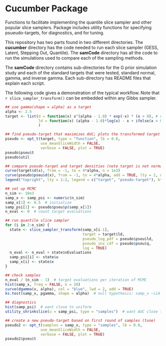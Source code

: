 # Cucumber Package

Functions to facilitate implementing the quantile slice sampler and other popular slice samplers. Package includes utility functions for specifying psueudo-targets, for diagnostics, and for tuning.

This repository has two parts found in two different directories. The **cucumber** directory has the code needed to run each slice sampler (GESS, Latent, Stepping Out, Quantile). The **samCode** directory has all the code to run the simulations used to compare each of the sampling methods.

The **samCode** directory contains sub-directories for the G prior simulation study and each of the standard targets that were tested, standard normal, gamma, and inverse gamma. Each sub-directory has README files that explain each script.

The following code gives a demonstration of the typical workflow. Note that `r slice_sampler_transform()` can be embedded within any Gibbs sampler.

``` r
## use gamma(shape = alpha) as a target
alpha <- 2.5
target <- list(d = function(x) x^(alpha - 1.0) * exp(-x) * (x > 0), # unnormalized density
               ld = function(x) (alpha - 1.0)*log(x) - x + ifelse(x > 0.0, 0.0, -Inf) # log unnormalized density
               )

## find pseudo-target that maximizes AUC; plots the transformed target
pseudo <- opt_t(target, type = "function", lb = 0.0, 
                use_meanSliceWidth = FALSE,
                verbose = FALSE, plot = TRUE)
pseudo$pseu$t
pseudo$util

## compare pseudo-target and target densities (note target is not normalized)
curve(target$d(x), from = -1, to = 4*alpha, n = 1e3)
curve(pseudo$pseu$d(x), from = -1, to = 4*alpha, add = TRUE, lty = 2, n = 1e3)
legend("topright", lty = 1:2, legend = c("target", "pseudo-target"), bty = "n")

## set up MCMC
n_sim <- 10e3
samp_x <- samp_psi <- numeric(n_sim)
samp_x[1] <- 0.5  # initialize
samp_psi[1] <- pseudo$pseu$p(samp_x[1])
n_eval <- 0  # count target evaluations

## run quantile slice sampler
for (i in 2:n_sim) {
  state <- slice_sampler_transform(samp_x[i-1], 
                                   target = target$ld, 
                                   pseudo_log_pdf = pseudo$pseu$ld, 
                                   pseudo_inv_cdf = pseudo$pseu$q,
                                   log = TRUE)
  n_eval <- n_eval + state$nEvaluations
  samp_psi[i] <- state$u
  samp_x[i] <- state$x
}

## check samples
n_eval / (n_sim - 1)  # target evaluations per iteration of MCMC
hist(samp_x, freq = FALSE, n = 20)
curve(dgamma(x, alpha), col = "blue", lwd = 2, add = TRUE)
ks.test(samp_x, pgamma, shape = alpha)  # null hypothesis: samp_x ~iid gamma(alpha)

## diagnostics
hist(samp_psi)  # want close to uniform
utility_shrinkslice(u = samp_psi, type = "samples")  # want AUC close to 1

## create a new pseudo-target based on first round of samples (tune)
pseudo2 <- opt_t(samples = samp_x, type = "samples", lb = 0.0, 
                use_meanSliceWidth = FALSE,
                verbose = FALSE, plot = TRUE)
pseudo2$pseu$t
```
